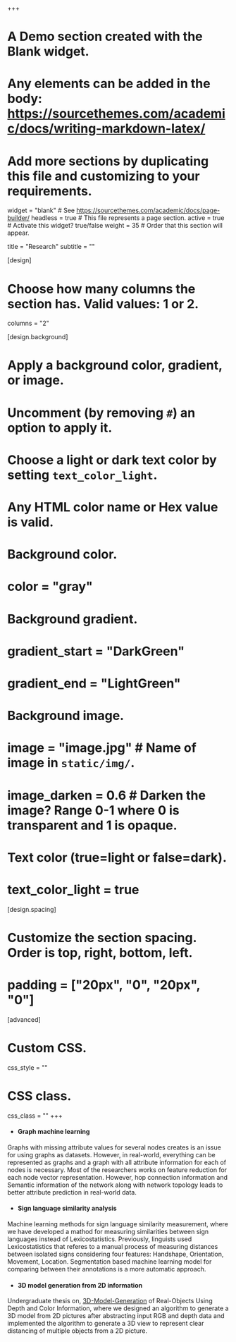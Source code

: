 +++
# A Demo section created with the Blank widget.
# Any elements can be added in the body: https://sourcethemes.com/academic/docs/writing-markdown-latex/
# Add more sections by duplicating this file and customizing to your requirements.

widget = "blank"  # See https://sourcethemes.com/academic/docs/page-builder/
headless = true  # This file represents a page section.
active = true  # Activate this widget? true/false
weight = 35  # Order that this section will appear.

title = "Research"
subtitle = ""

[design]
  # Choose how many columns the section has. Valid values: 1 or 2.
  columns = "2"

[design.background]
  # Apply a background color, gradient, or image.
  #   Uncomment (by removing `#`) an option to apply it.
  #   Choose a light or dark text color by setting `text_color_light`.
  #   Any HTML color name or Hex value is valid.

  # Background color.
  # color = "gray"
  
  # Background gradient.
  # gradient_start = "DarkGreen"
  # gradient_end = "LightGreen"
  
  # Background image.
  # image = "image.jpg"  # Name of image in `static/img/`.
  # image_darken = 0.6  # Darken the image? Range 0-1 where 0 is transparent and 1 is opaque.

  # Text color (true=light or false=dark).
  # text_color_light = true

[design.spacing]
  # Customize the section spacing. Order is top, right, bottom, left.
  # padding = ["20px", "0", "20px", "0"]

[advanced]
 # Custom CSS. 
 css_style = ""
 
 # CSS class.
 css_class = ""
+++


- #### Graph machine learning
Graphs with missing attribute values for several nodes creates is an issue for using graphs as datasets. However, in real-world, everything can be represented as graphs and a graph with all attribute information for each of nodes is necessary. Most of the researchers works on feature reduction for each node vector representation. However, hop connection information and Semantic information of the network along with network topology leads to better attribute prediction in real-world data. 
- #### Sign language similarity analysis
Machine learning methods for sign language similarity measurement, where we have developed a mathod for measuring similarities between sign languages instead of Lexicostatistics. Previously, linguists used Lexicostatistics that referes to a manual process of measuring distances between isolated signs considering four features: Handshape, Orientation, Movement, Location. Segmentation based machine learning model for comparing between their annotations is a more automatic approach. 
- #### 3D model generation from 2D information
Undergraduate thesis on, [3D-Model-Generation](https://en.wikipedia.org/wiki/3D_modeling) of Real-Objects Using Depth and Color Information, where we designed an algorithm to generate a 3D model from 2D pictures after abstracting input RGB and depth data and implemented the algorithm to generate a 3D view to represent clear distancing of multiple objects from a 2D picture.